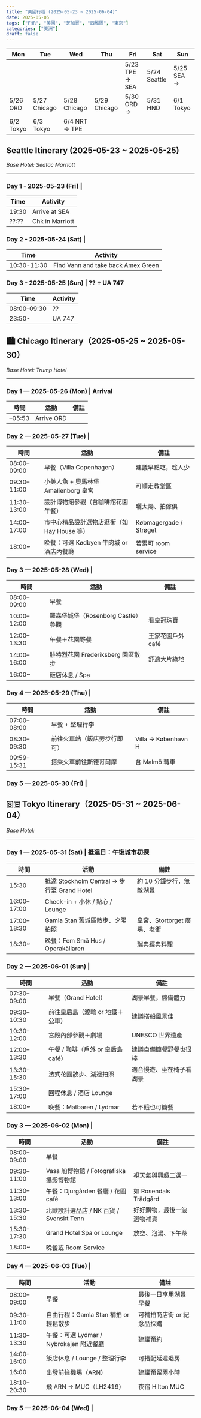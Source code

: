 ```yaml
---
title: "美國行程 (2025-05-23 ~ 2025-06-04)"
date: 2025-05-05
tags: ["FHR", "美國", "芝加哥", "西雅圖", "東京"]
categories: ["美洲"]
draft: false
---
```


| Mon | Tue | Wed | Thu | Fri | Sat | Sun |
| --- | --- | --- | --- | --- | --- | --- |
|           |               |               |               | 5/23 TPE → SEA  | 5/24 Seattle  | 5/25 SEA →  |
| 5/26 ORD  | 5/27 Chicago  | 5/28 Chicago  | 5/29 Chicago  | 5/30 ORD →      | 5/31 HND      | 6/1 Tokyo    |
| 6/2 Tokyo | 6/3 Tokyo     | 6/4 NRT → TPE| 


## Seattle Itinerary (2025-05-23 ~ 2025-05-25)
*Base Hotel: Seatac Marriott*

---
### Day 1 - 2025-05-23 (Fri) |
| Time         | Activity                                                       |
|--------------|----------------------------------------------------------------|
| 19:30        | Arrive at SEA                                                  |
| ??:??        | Chk in Marriott                                                |


### Day 2 - 2025-05-24 (Sat) |

| Time         | Activity                                                       |
|--------------|----------------------------------------------------------------|
| 10:30-11:30  | Find Vann and take back Amex Green                             |


### Day 3 - 2025-05-25 (Sun) | ?? + UA 747

| Time         | Activity                                                       |
|--------------|----------------------------------------------------------------|
| 08:00–09:30  | ??                                                             |
| 23:50-       | UA 747                                                         |


## 🏙 Chicago Itinerary（2025-05-25 ~ 2025-05-30）
*Base Hotel: Trump Hotel*

---

### Day 1 — 2025-05-26 (Mon) | Arrival

| 時間         | 活動                                         | 備註            |
|--------------|----------------------------------------------|-----------------|
|      –05:53  | Arrive ORD                                   |                 |


### Day 2 — 2025-05-27 (Tue) |

| 時間         | 活動                                         | 備註                             |
|--------------|----------------------------------------------|----------------------------------|
| 08:00–09:00  | 早餐（Villa Copenhagen）                     | 建議早點吃，趁人少               |
| 09:30–11:00  | 小美人魚 + 奧馬林堡 Amalienborg 皇宮         | 可順走教堂區                     |
| 11:30–13:00  | 設計博物館參觀（含咖啡館花園午餐）           | 曬太陽、拍傢俱                   |
| 14:00–17:00  | 市中心精品設計選物店逛街（如 Hay House 等）  | Købmagergade / Strøget           |
| 18:00~       | 晚餐：可選 Kødbyen 牛肉城 or 酒店內餐廳      | 若累可 room service              |


### Day 3 — 2025-05-28 (Wed) |

| 時間         | 活動                                         | 備註                             |
|--------------|----------------------------------------------|----------------------------------|
| 08:00–09:00  | 早餐                                         |                                  |
| 10:00–12:00  | 羅森堡城堡（Rosenborg Castle）參觀           | 看皇冠珠寶                       |
| 12:00–13:30  | 午餐＋花園野餐                               | 王家花園戶外 café                |
| 14:00–16:00  | 腓特烈花園 Frederiksberg 園區散步            | 舒適大片綠地                     |
| 16:00~       | 飯店休息 / Spa                               |                                  |


### Day 4 — 2025-05-29 (Thu) |

| 時間         | 活動                                         | 備註                             |
|--------------|----------------------------------------------|----------------------------------|
| 07:00–08:00  | 早餐 + 整理行李                              |                                  |
| 08:30–09:30  | 前往火車站（飯店旁步行即可）                 | Villa → København H             |
| 09:59–15:31  | 搭乘火車前往斯德哥爾摩                       | 含 Malmö 轉車                    |


### Day 5 — 2025-05-30 (Fri) |


## 🇸🇪 Tokyo Itinerary（2025-05-31 ~ 2025-06-04）
*Base Hotel:*

---

### Day 1 — 2025-05-31 (Sat) | 抵達日：午後城市初探

| 時間         | 活動                                         | 備註                            |
|--------------|--------------------------------------------- |---------------------------------|
| 15:30        | 抵達 Stockholm Central → 步行至 Grand Hotel | 約 10 分鐘步行，無敵湖景        |
| 16:00–17:00  | Check-in + 小休 / 點心 / Lounge              |                                 |
| 17:00–18:30  | Gamla Stan 舊城區散步、夕陽拍照              | 皇宮、Stortorget 廣場、老街     |
| 18:30~       | 晚餐：Fem Små Hus / Operakällaren            | 瑞典經典料理                    |


### Day 2 — 2025-06-01 (Sun) |

| 時間         | 活動                                         | 備註                            |
|--------------|----------------------------------------------|---------------------------------|
| 07:30–09:00  | 早餐（Grand Hotel）                          | 湖景早餐，儲備體力              |
| 09:30–10:30  | 前往皇后島（渡輪 or 地鐵＋公車）             | 建議搭船風景佳                  |
| 10:30–12:00  | 宮殿內部參觀＋劇場                           | UNESCO 世界遺產                 |
| 12:00–13:30  | 午餐 / 咖啡（戶外 or 皇后島 café）           | 建議自備簡餐野餐也很棒          |
| 13:30–15:30  | 法式花園散步、湖邊拍照                       | 適合慢遊、坐在椅子看湖景        |
| 15:30–17:00  | 回程休息 / 酒店 Lounge                       |                                 |
| 18:00~       | 晚餐：Matbaren / Lydmar                      | 若不餓也可簡餐                  |


### Day 3 — 2025-06-02 (Mon) |

| 時間         | 活動                                        | 備註                             |
|--------------|---------------------------------------------|----------------------------------|
| 08:00–09:00  | 早餐                                        |                                  |
| 09:30–11:00  | Vasa 船博物館 / Fotografiska 攝影博物館     | 視天氣與興趣二選一               |
| 11:30–13:00  | 午餐：Djurgården 餐廳 / 花園 café           | 如 Rosendals Trädgård            |
| 13:30–15:30  | 北歐設計選品店 / NK 百貨 / Svenskt Tenn     | 好好購物，最後一波選物補貨       |
| 15:30–17:30  | Grand Hotel Spa or Lounge                   | 放空、泡湯、下午茶               |
| 18:00~       | 晚餐或 Room Service                         |                                  |


### Day 4 — 2025-06-03 (Tue) |

| 時間         | 活動                                        | 備註                             |
|--------------|---------------------------------------------|----------------------------------|
| 08:00–09:00  | 早餐                                        | 最後一日享用湖景早餐             |
| 09:30–11:00  | 自由行程：Gamla Stan 補拍 or 輕鬆散步       | 可補拍商店街 or 紀念品採購       |
| 11:30–13:30  | 午餐：可選 Lydmar / Nybrokajen 附近餐廳     | 建議預約                         |
| 14:00–16:00  | 飯店休息 / Lounge / 整理行李                | 可搭配延遲退房                   |
| 16:00        | 出發前往機場（ARN）                         | 建議預留兩小時                   |
| 18:10–20:30  | 飛 ARN → MUC（LH2419）                     | 夜宿 Hilton MUC                  |

### Day 5 — 2025-06-04 (Wed) |